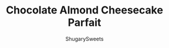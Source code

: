 ---
layout: ../../layouts/MarkdownPostLayout.astro
title: Chocolate Almond Cheesecake Parfait
author: ShugarySweets
pubDate: 2019-01-15
description: "Beautiful layered Chocolate Almond Cheesecake Parfait! Chocolate sandwich cookies with almonds to create a crunchy crust, with a creamy chocolate cheesecake! Perfect for two!"
image_url: https://www.shugarysweets.com/wp-content/uploads/2017/01/chocolate-almond-cheesecake-parfait-3.jpg
tags: ["Desserts","American"]
calories: 1213
protein: 18
carbohydrates: 151
fats: 62
fiber: 7
ingredients: ["10 chocolate sandwich cookies","1/4 cup Almonds","1 package (8 ounce) cream cheese, softened","1 1/4 cups powdered sugar","1/4 cup dark unsweetened cocoa powder","1 teaspoon almond extract","4 ounce whipped topping, thawed","4 ounce whipped topping, thawed","2 Tablespoons Sliced Almonds"]
serves: 2
time: "15 minutes"
prepTime: "15 minutes"
instructions: ["In a food processor, combine the chocolate cookies with the 1/4 cup almonds. Process until crumbs. Set aside.","In a mixing bowl, beat cream cheese until fluffy (about 2 minutes). Add in sugar, cocoa and almond extract. Beat an additional 3-5 minutes until fluffy. Fold in whipped topping until blended.","In two serving dishes (I used stemless wine glasses), spoon about 1/4 cup of cookie crumbs into the bottom. Dollop some of the cheesecake mixture. Repeat several times for a layered look. Top with whipped topping, sliced almonds, and any extra cookie crumbs! Refrigerate until ready to serve. ENJOY!"]
nutrition: ["1213 calories","151 grams carbohydrates","22 milligrams cholesterol","62 grams fat","7 grams fiber","18 grams protein","36 grams saturated fat","429 milligrams sodium","120 grams sugar","0 grams trans fat","21 grams unsaturated fat"]
---